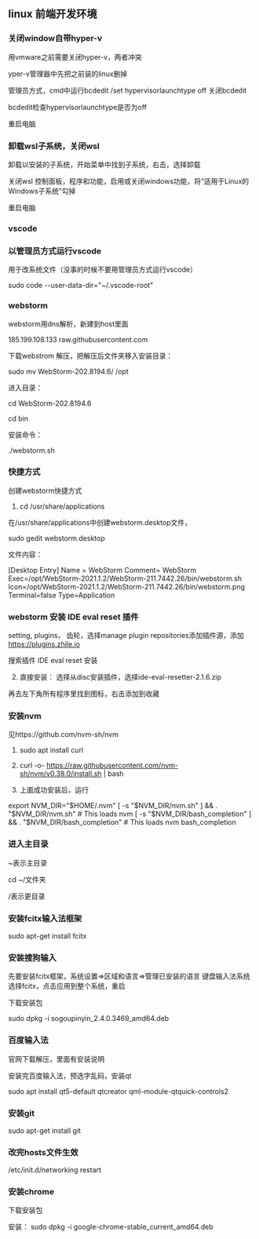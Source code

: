 ## linux 前端开发环境

### 关闭window自带hyper-v

用vmware之前需要关闭hyper-v，两者冲突

yper-v管理器中先把之前装的linux删掉

管理员方式，cmd中运行bcdedit /set hypervisorlaunchtype off 关闭bcdedit

bcdedit检查hypervisorlaunchtype是否为off


重启电脑

### 卸载wsl子系统，关闭wsl

卸载以安装的子系统，开始菜单中找到子系统，右击，选择卸载

关闭wsl 控制面板，程序和功能，启用或关闭windows功能，将“适用于Linux的Windows子系统”勾掉

重启电脑

### vscode

### 以管理员方式运行vscode

用于改系统文件（没事的时候不要用管理员方式运行vscode）

sudo code --user-data-dir="~/.vscode-root"

### webstorm 

webstorm用dns解析，新建到host里面

185.199.108.133 raw.githubusercontent.com

下载webstrom 解压，把解压后文件夹移入安装目录：

sudo mv WebStorm-202.8194.6/ /opt

进入目录：

cd WebStorm-202.8194.6 

cd bin

安装命令：

./webstorm.sh

### 快捷方式

创建webstorm快捷方式

1. cd /usr/share/applications

在/usr/share/applications中创建webstorm.desktop文件，

sudo gedit webstorm.desktop

文件内容：

[Desktop Entry]
Name = WebStorm
Comment= WebStorm
Exec=/opt/WebStorm-2021.1.2/WebStorm-211.7442.26/bin/webstorm.sh
Icon=/opt/WebStorm-2021.1.2/WebStorm-211.7442.26/bin/webstorm.png
Terminal=false
Type=Application

### webstorm 安装 IDE eval reset 插件

setting, plugins， 齿轮，选择manage plugin repositories添加插件源，添加 https://plugins.zhile.io 

搜索插件 IDE eval reset 安装

2. 直接安装：
   选择从disc安装插件，选择ide-eval-resetter-2.1.6.zip




再去左下角所有程序里找到图标，右击添加到收藏
### 安装nvm

见https://github.com/nvm-sh/nvm

1. sudo apt  install curl

2. curl -o- https://raw.githubusercontent.com/nvm-sh/nvm/v0.38.0/install.sh | bash

3. 上面成功安装后，运行

export NVM_DIR="$HOME/.nvm"
[ -s "$NVM_DIR/nvm.sh" ] && \. "$NVM_DIR/nvm.sh"  # This loads nvm
[ -s "$NVM_DIR/bash_completion" ] && \. "$NVM_DIR/bash_completion"  # This loads nvm bash_completion


### 进入主目录 

~表示主目录

cd ~/文件夹

/表示更目录



### 安装fcitx输入法框架

sudo apt-get install fcitx

### 安装搜狗输入

先要安装fcitx框架，系统设置=>区域和语言=>管理已安装的语言 键盘输入法系统选择fcitx，点击应用到整个系统，重启

下载安装包

sudo dpkg -i sogoupinyin_2.4.0.3469_amd64.deb

### 百度输入法

官网下载解压，里面有安装说明

安装完百度输入法，预选字乱码，安装qt

sudo apt install qt5-default qtcreator qml-module-qtquick-controls2

### 安装git

sudo apt-get install git

### 改完hosts文件生效

/etc/init.d/networking restart

### 安装chrome

下载安装包

安装：
sudo dpkg -i google-chrome-stable_current_amd64.deb